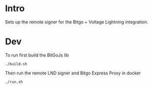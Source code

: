 Intro
=====
Sets up the remote signer for the Bitgo + Voltage Lightning integration.

Dev
====

To run first build the BitGoJs lib
```
./build.sh
```

Then run the remote LND signer and Bitgo Express Proxy in docker
```
./run.sh
```